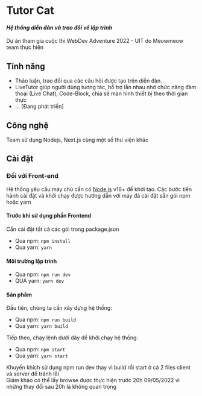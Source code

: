 # Tutor Cat
#### _Hệ thống diễn đàn và trao đổi về lập trình_
Dự án tham gia cuộc thi WebDev Adventure 2022 - UIT do Meowmeow team thực hiện

## Tính năng
- Thảo luận, trao đổi qua các câu hỏi được tạo trên diễn đàn.
- LiveTutor giúp người dùng tương tác, hỗ trợ lẫn nhau nhờ chức năng đàm thoại (Live Chat), Code-Block, chia sẻ màn hình thiết bị theo thời gian thực
- ... [Đang phát triển]

## Công nghệ
Team sử dụng Nodejs, Next.js cùng một số thư viện khác

## Cài đặt
### Đối với Front-end
Hệ thống yêu cầu máy chủ cần có [Node.js](https://nodejs.org/) v16+ để khởi tạo.
Các bước tiến hành cài đặt và khởi chạy được hướng dẫn với máy đã cài đặt sẵn gói npm hoặc yarn
#### Trước khi sử dụng phần Frontend
Cần cài đặt tất cả các gói trong package.json
- Qua npm:  ``npm install``
- Qua yarn: ``yarn``
#### Môi trường lập trình
- Qua npm: ``npm run dev``
- QUA yarn: ``yarn dev``
#### Sản phẩm
Đầu tiên, chúng ta cần xây dựng hệ thống:
- Qua npm: ``npm run build``
- Qua yarn: ``yarn build``

Tiếp theo, chạy lệnh dưới đây để khởi chạy hệ thống:
- Qua npm: ``npm start``
- Qua yarn: ``yarn start``

Khuyến khích sử dụng npm run dev thay vì build rồi start ở cả 2 files client và server để tránh lỗi  
Giám khảo có thể lấy browse được thực hiện trước 20h 09/05/2022 vì những thay đổi sau 20h là không quan trọng 

